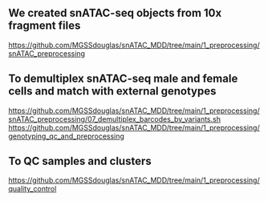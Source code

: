 ## We created snATAC-seq objects from 10x fragment files 
https://github.com/MGSSdouglas/snATAC_MDD/tree/main/1_preprocessing/snATAC_preprocessing

## To demultiplex snATAC-seq male and female cells and match with external genotypes
https://github.com/MGSSdouglas/snATAC_MDD/tree/main/1_preprocessing/snATAC_preprocessing/07_demultiplex_barcodes_by_variants.sh
https://github.com/MGSSdouglas/snATAC_MDD/tree/main/1_preprocessing/genotyping_qc_and_preprocessing

## To QC samples and clusters 
https://github.com/MGSSdouglas/snATAC_MDD/tree/main/1_preprocessing/quality_control
